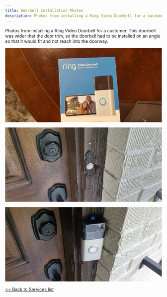 ```yaml
---
title: Doorbell Installation Photos
description: Photos from installing a Ring Video Doorbell for a customer
---
```


Photos from installing a Ring Video Doorbell for a customer. This doorbell was wider that the door trim, 
so the doorbell had to be installed on an angle so that it would fit and not reach into the doorway.

![Rinng Video Doorbell Box](/images/doorbell_20200919/20200919_152712T.jpg)

![Original doorbell](/images/doorbell_20200919/20200919_153043T.jpg)

![Ring Video Doorbell installed](/images/doorbell_20200919/20200919_160721T.jpg)

[<< Back to Services list](/services)